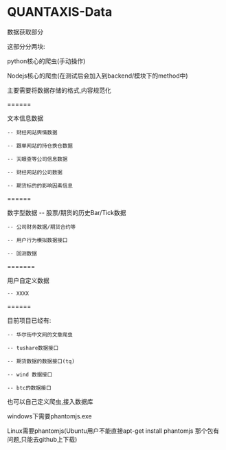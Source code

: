 # QUANTAXIS-Data
数据获取部分

这部分分两块:

python核心的爬虫(手动操作)

Nodejs核心的爬虫(在测试后会加入到backend/模块下的method中)

主要需要将数据存储的格式,内容规范化

======

文本信息数据

    -- 财经网站舆情数据

    -- 跟单网站的持仓换仓数据

    -- 天眼查等公司信息数据

    -- 财经网站的公司数据

    -- 期货标的的影响因素信息
    
======

数字型数据
    -- 股票/期货的历史Bar/Tick数据
    
    -- 公司财务数据/期货合约等

    -- 用户行为模拟数据接口
    
    -- 回测数据

=======

用户自定义数据

    -- XXXX

======

目前项目已经有:

    -- 华尔街中文网的文章爬虫

    -- tushare数据接口

    -- 期货数据的数据接口(tq)

    -- wind 数据接口

    -- btc的数据接口


也可以自己定义爬虫,接入数据库

windows下需要phantomjs.exe 

Linux需要phantomjs(Ubuntu用户不能直接apt-get install phantomjs 那个包有问题,只能去github上下载)

